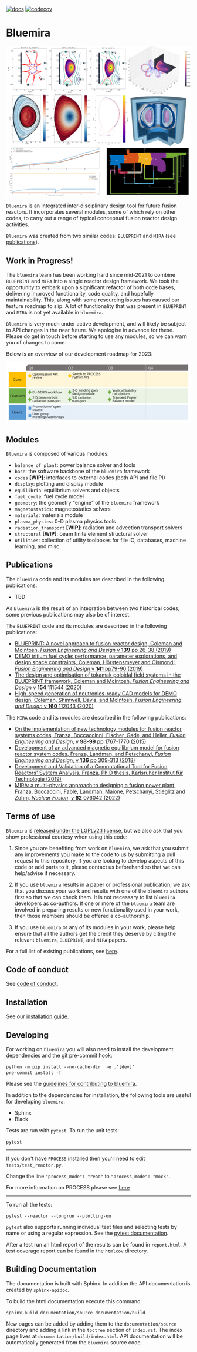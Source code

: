 [![docs](https://readthedocs.org/projects/bluemira/badge/?version=latest)](https://bluemira.readthedocs.io/en/latest) [![codecov](https://codecov.io/gh/Fusion-Power-Plant-Framework/bluemira/branch/develop/graph/badge.svg?token=BYTJ4CZ8BI)](https://codecov.io/gh/Fusion-Power-Plant-Framework/bluemira)


# Bluemira

![image](documentation/source/bluemira_intro_mosaic.png)


``Bluemira`` is an integrated inter-disciplinary design tool for future fusion reactors. It
incorporates several modules, some of which rely on other codes, to carry out a range of
typical conceptual fusion reactor design activities.

``Bluemira`` was created from two similar codes: ``BLUEPRINT`` and ``MIRA`` (see
[publications](#publications)).

## Work in Progress!

The `bluemira` team has been working hard since mid-2021 to combine ``BLUEPRINT`` and ``MIRA`` into a single reactor design framework. We took the opportunity to embark upon
a significant refactor of both code bases, delivering improved functionality, code
quality, and hopefully maintainability. This, along with some resourcing issues has
caused our feature roadmap to slip. A lot of functionality that was present in  ``BLUEPRINT`` and ``MIRA`` is not yet available in `bluemira`.

`Bluemira` is very much under active development, and will likely be subject to API
changes in the near future. We apologise in advance for these. Please do get in touch
before starting to use any modules, so we can warn you of changes to come.

Below is an overview of our development roadmap for 2023:

![bluemira-roadmap](./documentation/source/bluemira-roadmap.svg)


## Modules

``Bluemira`` is composed of various modules:

* `balance_of_plant`: power balance solver and tools
* `base`: the software backbone of the ``bluemira`` framework
* `codes` **[WIP]**: interfaces to external codes (both API and file PI)
* `display`: plotting and display module
* `equilibria`: equilibrium solvers and objects
* `fuel_cycle`: fuel cycle model
* `geometry`: the geometry "engine" of the ``bluemira`` framework
* `magnetostatics`: magnetostatics solvers
* `materials`: materials module
* `plasma_physics`: 0-D plasma physics tools
* `radiation_transport` **[WIP]**: radiation and advection transport solvers
* `structural` **[WIP]**: beam finite element structural solver
* `utilities`: collection of utility toolboxes for file IO, databases,
  machine learning, and misc.

## Publications

The ``bluemira`` code and its modules are described in the following publications:

* TBD

As ``bluemira`` is the result of an integration between two historical codes,
some previous publications may also be of interest.

The ``BLUEPRINT`` code and its modules are described in the following publications:

* [BLUEPRINT: A novel approach to fusion reactor design, Coleman and McIntosh, *Fusion Engineering and Design* v **139** pp 26-38 (2019)](https://www.sciencedirect.com/science/article/pii/S0920379618308019)
* [DEMO tritium fuel cycle: performance, parameter explorations, and design space constraints, Coleman, Hörstensmeyer and Cismondi, *Fusion Engineering and Design* v **141** pp79-90 (2019)](https://www.sciencedirect.com/science/article/pii/S092037961930167X)
* [The design and optimisation of tokamak poloidal field systems in the BLUEPRINT framework, Coleman and McIntosh, *Fusion Engineering and Design* v **154** 111544 (2020)](https://doi.org/10.1016/j.fusengdes.2020.111544)
* [High-speed generation of neutronics-ready CAD models for DEMO design, Coleman, Shimwell, Davis, and McIntosh, *Fusion Engineering and Design* v **160** 112043 (2020)](https://www.sciencedirect.com/science/article/pii/S0920379620305913)

The ``MIRA`` code and its modules are described in the following publications:

* [On the implementation of new technology modules for fusion reactor systems codes, Franza, Boccaccinni, Fischer, Gade, and Heller, *Fusion Engineering and Design*, v **98-99** pp 1767-1770 (2015)](https://www.sciencedirect.com/science/article/pii/S0920379615001933)
* [Development of an advanced magnetic equilibrium model for fusion reactor system codes, Franza, Landman, and Petschanyi, *Fusion Engineering and Design*, v **136** pp 309-313 (2018)](https://www.sciencedirect.com/science/article/pii/S0920379618301157)
* [Development and Validation of a Computational Tool for Fusion Reactors' System Analysis, Franza, Ph.D thesis, Karlsruher Institut f&uuml;r Technologie (2019)](https://publikationen.bibliothek.kit.edu/1000095873)
* [MIRA: a multi-physics approach to designing a fusion power plant, Franza, Boccaccini, Fable, Landman, Maione, Petschanyi, Stieglitz and Zohm, *Nuclear Fusion*, v **62** 076042 (2022)](https://iopscience.iop.org/article/10.1088/1741-4326/ac6433)

## Terms of use

``Bluemira`` is [released under the LGPLv2.1 license](LICENSE), but we also ask that
you show professional courtesy when using this code:

1. Since you are benefiting from work on ``bluemira``, we ask that you submit any
   improvements you make to the code to us by submitting a pull request to this
   repository. If you are looking to develop aspects of this code or add parts to it,
   please contact us beforehand so that we can help/advise if necessary.

2. If you use ``bluemira`` results in a paper or professional publication, we ask that
   you discuss your work and results with one of the ``bluemira`` authors first so that
   we can check them. It is not necessary to list ``bluemira`` developers as co-authors.
   If one or more of the ``bluemira`` team are involved in preparing results or
   new functionality used in your work, then those members should be offered a co-authorship.

3. If you use ``bluemira`` or any of its modules in your work, please help ensure that
   all the authors get the credit they deserve by citing the relevant ``bluemira``,
   ``BLUEPRINT``, and ``MIRA`` papers.

For a full list of existing publications, see [here](#publications).

## Code of conduct

See [code of conduct](CODE_OF_CONDUCT.md).

## Installation

See our [installation guide](https://bluemira.readthedocs.io/en/develop/installation.html).

## Developing

For working on ``bluemira`` you will also need to install the development dependencies
and the git pre-commit hook:

```shell
python -m pip install --no-cache-dir  -e .'[dev]'
pre-commit install -f
```

Please see the [guidelines for contributing to bluemira](CONTRIBUTING.md).

In addition to the dependencies for installation, the following tools are useful for
developing ``bluemira``:

* Sphinx
* Black

Tests are run with `pytest`. To run the unit tests:

```shell
pytest
```

---

If you don't have ``PROCESS`` installed then you'll need to edit
`tests/test_reactor.py`.

Change the line `"process_mode": "read"` to `"process_mode": "mock"`.

For more information on PROCESS please see [here](https://ccfe.ukaea.uk/resources/process/)

---

To run all the tests:

```shell
pytest --reactor --longrun --plotting-on
```

`pytest` also supports running individual test files and selecting tests by name or
using a regular expression. See the
[pytest documentation](https://docs.pytest.org/en/latest/usage.html).

After a test run an html report of the results can be found in `report.html`. A test
coverage report can be found in the `htmlcov` directory.

## Building Documentation

The documentation is built with Sphinx. In addition the API documentation is created by
`sphinx-apidoc`.

To build the html documentation execute this command:
```shell
sphinx-build documentation/source documentation/build
```

New pages can be added by adding them to the `documentation/source` directory and adding
a link in the `toctree` section of `index.rst`.  The index page lives at
`documentation/build/index.html`. API documentation will be automatically generated from
the ``bluemira`` source code.
